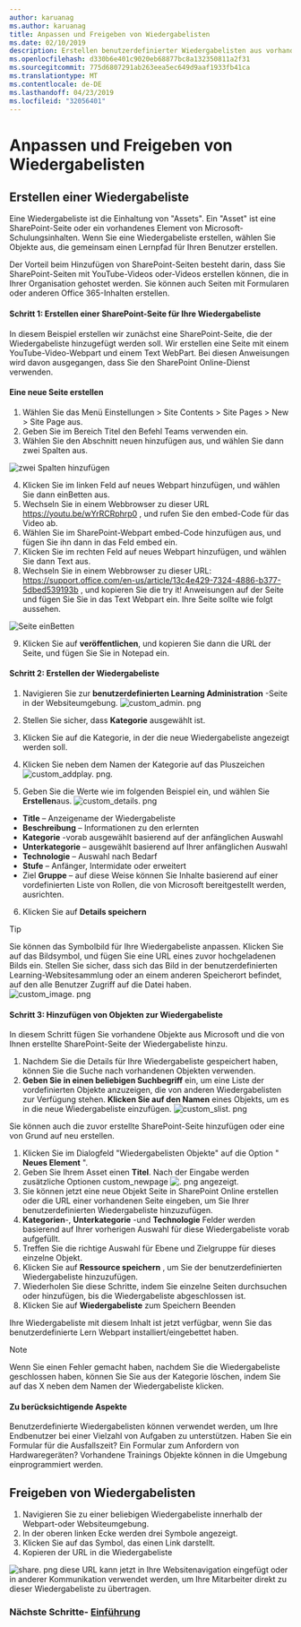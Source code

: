 ```yaml
---
author: karuanag
ms.author: karuanag
title: Anpassen und Freigeben von Wiedergabelisten
ms.date: 02/10/2019
description: Erstellen benutzerdefinierter Wiedergabelisten aus vorhandenen Inhalten oder neuen SharePoint-Seiten
ms.openlocfilehash: d330b6e401c9020eb68877bc8a132350811a2f31
ms.sourcegitcommit: 775d6807291ab263eea5ec649d9aaf1933fb41ca
ms.translationtype: MT
ms.contentlocale: de-DE
ms.lasthandoff: 04/23/2019
ms.locfileid: "32056401"
---
```

# <a name="customize-and-share-playlists"></a>Anpassen und Freigeben von Wiedergabelisten

## <a name="create-a-playlist"></a>Erstellen einer Wiedergabeliste

Eine Wiedergabeliste ist die Einhaltung von "Assets". Ein "Asset" ist eine SharePoint-Seite oder ein vorhandenes Element von Microsoft-Schulungsinhalten. Wenn Sie eine Wiedergabeliste erstellen, wählen Sie Objekte aus, die gemeinsam einen Lernpfad für Ihren Benutzer erstellen.  

Der Vorteil beim Hinzufügen von SharePoint-Seiten besteht darin, dass Sie SharePoint-Seiten mit YouTube-Videos oder-Videos erstellen können, die in Ihrer Organisation gehostet werden. Sie können auch Seiten mit Formularen oder anderen Office 365-Inhalten erstellen.  

#### <a name="step-1-create-a-sharepoint-page-for-your-playlist"></a>Schritt 1: Erstellen einer SharePoint-Seite für Ihre Wiedergabeliste
In diesem Beispiel erstellen wir zunächst eine SharePoint-Seite, die der Wiedergabeliste hinzugefügt werden soll. Wir erstellen eine Seite mit einem YouTube-Video-Webpart und einem Text WebPart.  Bei diesen Anweisungen wird davon ausgegangen, dass Sie den SharePoint Online-Dienst verwenden. 

#### <a name="create-a-new-page"></a>Eine neue Seite erstellen
1.  Wählen Sie das Menü Einstellungen > Site Contents > Site Pages > New > Site Page aus.
2.  Geben Sie im Bereich Titel den Befehl Teams verwenden ein.
3.  Wählen Sie den Abschnitt neuen hinzufügen aus, und wählen Sie dann zwei Spalten aus.

![zwei Spalten hinzufügen](media/clo365addtwocolumn.png)

4.  Klicken Sie im linken Feld auf neues Webpart hinzufügen, und wählen Sie dann einBetten aus. 
5.  Wechseln Sie in einem Webbrowser zu dieser URL https://youtu.be/wYrRCRphrp0 , und rufen Sie den embed-Code für das Video ab. 
6.  Wählen Sie im SharePoint-Webpart embed-Code hinzufügen aus, und fügen Sie ihn dann in das Feld embed ein. 
7.  Klicken Sie im rechten Feld auf neues Webpart hinzufügen, und wählen Sie dann Text aus. 
8.  Wechseln Sie in einem Webbrowser zu dieser URL: https://support.office.com/en-us/article/13c4e429-7324-4886-b377-5dbed539193b , und kopieren Sie die try it! Anweisungen auf der Seite und fügen Sie Sie in das Text Webpart ein. Ihre Seite sollte wie folgt aussehen. 

![Seite einBetten](media/clo365teamscommandbox.png)

9.  Klicken Sie auf **veröffentlichen**, und kopieren Sie dann die URL der Seite, und fügen Sie Sie in Notepad ein.

#### <a name="step-2-create-the-playlist"></a>Schritt 2: Erstellen der Wiedergabeliste

1. Navigieren Sie zur **benutzerdefinierten Learning Administration** -Seite in der Websiteumgebung.
![custom_admin. png](media/custom_admin.png)
1. Stellen Sie sicher, dass **Kategorie** ausgewählt ist. 
1. Klicken Sie auf die Kategorie, in der die neue Wiedergabeliste angezeigt werden soll.
1. Klicken Sie neben dem Namen der Kategorie auf das Pluszeichen ![custom_addplay. png.](media/custom_addplay.png)

1. Geben Sie die Werte wie im folgenden Beispiel ein, und wählen Sie **Erstellen**aus. 
![custom_details. png](media/custom_details.png)
- **Title** – Anzeigename der Wiedergabeliste
- **Beschreibung** – Informationen zu den erlernten
- **Kategorie** -vorab ausgewählt basierend auf der anfänglichen Auswahl
- **Unterkategorie** – ausgewählt basierend auf Ihrer anfänglichen Auswahl
- **Technologie** – Auswahl nach Bedarf
- **Stufe** – Anfänger, Intermidate oder erweitert
- Ziel **Gruppe** – auf diese Weise können Sie Inhalte basierend auf einer vordefinierten Liste von Rollen, die von Microsoft bereitgestellt werden, ausrichten.

6. Klicken Sie auf **Details speichern**

> [!TIP]
> Sie können das Symbolbild für Ihre Wiedergabeliste anpassen.  Klicken Sie auf das Bildsymbol, und fügen Sie eine URL eines zuvor hochgeladenen Bilds ein.  Stellen Sie sicher, dass sich das Bild in der benutzerdefinierten Learning-Websitesammlung oder an einem anderen Speicherort befindet, auf den alle Benutzer Zugriff auf die Datei haben.  
![custom_image. png](media/custom_image.png)

#### <a name="step-3-add-assets-to-the-playlist"></a>Schritt 3: Hinzufügen von Objekten zur Wiedergabeliste
In diesem Schritt fügen Sie vorhandene Objekte aus Microsoft und die von Ihnen erstellte SharePoint-Seite der Wiedergabeliste hinzu. 

1. Nachdem Sie die Details für Ihre Wiedergabeliste gespeichert haben, können Sie die Suche nach vorhandenen Objekten verwenden.
1. **Geben Sie in einen beliebigen Suchbegriff** ein, um eine Liste der vordefinierten Objekte anzuzeigen, die von anderen Wiedergabelisten zur Verfügung stehen. **Klicken Sie auf den Namen** eines Objekts, um es in die neue Wiedergabeliste einzufügen.
![custom_slist. png](media/custom_slist.png)

Sie können auch die zuvor erstellte SharePoint-Seite hinzufügen oder eine von Grund auf neu erstellen.

1. Klicken Sie im Dialogfeld "Wiedergabelisten Objekte" auf die Option " **Neues Element** ".
1. Geben Sie Ihrem Asset einen **Titel**. Nach der Eingabe werden zusätzliche Optionen custom_newpage ![. png angezeigt.](media/custom_newpage.png)
1. Sie können jetzt eine neue Objekt Seite in SharePoint Online erstellen oder die URL einer vorhandenen Seite eingeben, um Sie Ihrer benutzerdefinierten Wiedergabeliste hinzuzufügen. 
1. **Kategorien**-, **Unterkategorie** -und **Technologie** Felder werden basierend auf Ihrer vorherigen Auswahl für diese Wiedergabeliste vorab aufgefüllt.
1. Treffen Sie die richtige Auswahl für Ebene und Zielgruppe für dieses einzelne Objekt.  
1. Klicken Sie auf **Ressource speichern** , um Sie der benutzerdefinierten Wiedergabeliste hinzuzufügen.
1. Wiederholen Sie diese Schritte, indem Sie einzelne Seiten durchsuchen oder hinzufügen, bis die Wiedergabeliste abgeschlossen ist. 
1. Klicken Sie auf **Wiedergabeliste** zum Speichern Beenden

Ihre Wiedergabeliste mit diesem Inhalt ist jetzt verfügbar, wenn Sie das benutzerdefinierte Lern Webpart installiert/eingebettet haben. 

> [!NOTE]
> Wenn Sie einen Fehler gemacht haben, nachdem Sie die Wiedergabeliste geschlossen haben, können Sie Sie aus der Kategorie löschen, indem Sie auf das X neben dem Namen der Wiedergabeliste klicken.  

#### <a name="things-to-think-about"></a>Zu berücksichtigende Aspekte

Benutzerdefinierte Wiedergabelisten können verwendet werden, um Ihre Endbenutzer bei einer Vielzahl von Aufgaben zu unterstützen.  Haben Sie ein Formular für die Ausfallszeit?  Ein Formular zum Anfordern von Hardwaregeräten?  Vorhandene Trainings Objekte können in die Umgebung einprogrammiert werden.  

## <a name="share-playlists"></a>Freigeben von Wiedergabelisten

1. Navigieren Sie zu einer beliebigen Wiedergabeliste innerhalb der Webpart-oder Websiteumgebung.
1. In der oberen linken Ecke werden drei Symbole angezeigt.
1. Klicken Sie auf das Symbol, das einen Link darstellt.
1. Kopieren der URL in die Wiedergabeliste

![share. png](media/share.png) diese URL kann jetzt in Ihre Websitenavigation eingefügt oder in anderer Kommunikation verwendet werden, um Ihre Mitarbeiter direkt zu dieser Wiedergabeliste zu übertragen. 

### <a name="next-steps---drive-adoptiondriveadoptionmd"></a>Nächste Schritte- [Einführung](driveadoption.md)
